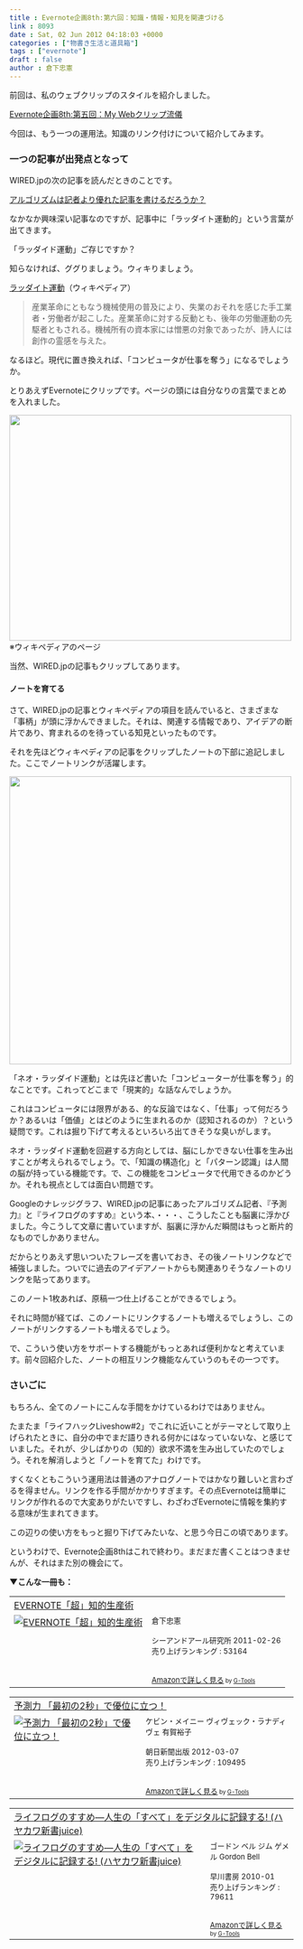 ```yaml
---
title : Evernote企画8th:第六回：知識・情報・知見を関連づける
link : 8093
date : Sat, 02 Jun 2012 04:18:03 +0000
categories : ["物書き生活と道具箱"]
tags : ["evernote"]
draft : false
author : 倉下忠憲
---
```


前回は、私のウェブクリップのスタイルを紹介しました。

<a href="https://rashita.net/blog/?p=8087">Evernote企画8th:第五回：My Webクリップ流儀</a>

今回は、もう一つの運用法。知識のリンク付けについて紹介してみます。

<h3>一つの記事が出発点となって</h3>
WIRED.jpの次の記事を読んだときのことです。

<a href="http://wired.jp/2012/05/21/italian-news-algorithm/">アルゴリズムは記者より優れた記事を書けるだろうか？</a>

なかなか興味深い記事なのですが、記事中に「ラッダイト運動的」という言葉が出てきます。

「ラッダイド運動」ご存じですか？

知らなければ、ググりましょう。ウィキりましょう。

<a href="http://ja.wikipedia.org/wiki/%E3%83%A9%E3%83%83%E3%83%80%E3%82%A4%E3%83%88%E9%81%8B%E5%8B%95">ラッダイト運動</a>（ウィキペディア）

<blockquote>
産業革命にともなう機械使用の普及により、失業のおそれを感じた手工業者・労働者が起こした。産業革命に対する反動とも、後年の労働運動の先駆者ともされる。機械所有の資本家には憎悪の対象であったが、詩人には創作の霊感を与えた。
</blockquote>

なるほど。現代に置き換えれば、「コンピュータが仕事を奪う」になるでしょうか。

とりあえずEvernoteにクリップです。ページの頭には自分なりの言葉でまとめを入れました。

<a href="https://rashita.net/blog/wp-content/uploads/2012/06/screenshot.2.png"><img src="https://rashita.net/blog/wp-content/uploads/2012/06/screenshot.2.png" alt="" title="screenshot.2" width="500" height="400" class="alignnone size-full wp-image-8094" /></a>
※ウィキペディアのページ

当然、WIRED.jpの記事もクリップしてあります。

<h4>ノートを育てる</h4>
さて、WIRED.jpの記事とウィキペディアの項目を読んでいると、さまざまな「事柄」が頭に浮かんできました。それは、関連する情報であり、アイデアの断片であり、育まれるのを待っている知見といったものです。

それを先ほどウィキペディアの記事をクリップしたノートの下部に追記しました。ここでノートリンクが活躍します。

<a href="https://rashita.net/blog/wp-content/uploads/2012/06/screenshot.3.png"><img src="https://rashita.net/blog/wp-content/uploads/2012/06/screenshot.3.png" alt="" title="screenshot.3" width="500" height="510" class="alignnone size-full wp-image-8095" /></a>

「ネオ・ラッダイド運動」とは先ほど書いた「コンピューターが仕事を奪う」的なことです。これってどこまで「現実的」な話なんでしょうか。

これはコンピュータには限界がある、的な反論ではなく、「仕事」って何だろうか？あるいは「価値」とはどのように生まれるのか（認知されるのか）？という疑問です。これは掘り下げて考えるといろいろ出てきそうな臭いがします。

ネオ・ラッダイド運動を回避する方向としては、脳にしかできない仕事を生み出すことが考えられるでしょう。で、「知識の構造化」と「パターン認識」は人間の脳が持っている機能です。で、この機能をコンピュータで代用できるのかどうか。それも視点としては面白い問題です。

Googleのナレッジグラフ、WIRED.jpの記事にあったアルゴリズム記者、『予測力』と『ライフログのすすめ』という本、・・・、こうしたことも脳裏に浮かびました。今こうして文章に書いていますが、脳裏に浮かんだ瞬間はもっと断片的なものでしかありません。

だからとりあえず思いついたフレーズを書いておき、その後ノートリンクなどで補強しました。ついでに過去のアイデアノートからも関連ありそうなノートのリンクを貼ってあります。

このノート1枚あれば、原稿一つ仕上げることができるでしょう。

それに時間が経てば、このノートにリンクするノートも増えるでしょうし、このノートがリンクするノートも増えるでしょう。

で、こういう使い方をサポートする機能がもっとあれば便利かなと考えています。前々回紹介した、ノートの相互リンク機能なんていうのもその一つです。
<h3>さいごに</h3>
もちろん、全てのノートにこんな手間をかけているわけではありません。

たまたま「ライフハックLiveshow#2」でこれに近いことがテーマとして取り上げられたときに、自分の中でまだ語りきれる何かにはなっていないな、と感じていました。それが、少しばかりの（知的）欲求不満を生み出していたのでしょう。それを解消しようと「ノートを育てた」わけです。

すくなくともこういう運用法は普通のアナログノートではかなり難しいと言わざるを得ません。リンクを作る手間がかかりすぎます。その点Evernoteは簡単にリンクが作れるので大変ありがたいですし、わざわざEvernoteに情報を集約する意味が生まれてきます。

この辺りの使い方をもっと掘り下げてみたいな、と思う今日この頃であります。

というわけで、Evernote企画8thはこれで終わり。まだまだ書くことはつきませんが、それはまた別の機会にて。

<strong>▼こんな一冊も：</strong>
<table  border="0" cellpadding="5"><tr><td colspan="2"><a href="http://www.amazon.co.jp/EVERNOTE%E3%80%8C%E8%B6%85%E3%80%8D%E7%9F%A5%E7%9A%84%E7%94%9F%E7%94%A3%E8%A1%93-%E5%80%89%E4%B8%8B%E5%BF%A0%E6%86%B2/dp/4863540817%3FSubscriptionId%3D15SMZCTB9V8NGR2TW082%26tag%3Drashita1000-22%26linkCode%3Dxm2%26camp%3D2025%26creative%3D165953%26creativeASIN%3D4863540817" target="_blank">EVERNOTE「超」知的生産術</a><img src="http://www.assoc-amazon.jp/e/ir?t=rashita1000-22&l=ur2&o=9" width="1" height="1" style="border: none;" alt="" /></td></tr><tr><td valign="top"><a href="http://www.amazon.co.jp/EVERNOTE%E3%80%8C%E8%B6%85%E3%80%8D%E7%9F%A5%E7%9A%84%E7%94%9F%E7%94%A3%E8%A1%93-%E5%80%89%E4%B8%8B%E5%BF%A0%E6%86%B2/dp/4863540817%3FSubscriptionId%3D15SMZCTB9V8NGR2TW082%26tag%3Drashita1000-22%26linkCode%3Dxm2%26camp%3D2025%26creative%3D165953%26creativeASIN%3D4863540817" target="_blank"><img src="http://ecx.images-amazon.com/images/I/51OnU0cd03L._SL160_.jpg" border="0" alt="EVERNOTE「超」知的生産術" /></a></td><td valign="top"><font size="-1">倉下忠憲 <br /><br />シーアンドアール研究所  2011-02-26<br />売り上げランキング : 53164<br /><br /><br /><a href="http://www.amazon.co.jp/EVERNOTE%E3%80%8C%E8%B6%85%E3%80%8D%E7%9F%A5%E7%9A%84%E7%94%9F%E7%94%A3%E8%A1%93-%E5%80%89%E4%B8%8B%E5%BF%A0%E6%86%B2/dp/4863540817%3FSubscriptionId%3D15SMZCTB9V8NGR2TW082%26tag%3Drashita1000-22%26linkCode%3Dxm2%26camp%3D2025%26creative%3D165953%26creativeASIN%3D4863540817" target="_blank">Amazonで詳しく見る</a></font><font size="-2"> by <a href="http://www.goodpic.com/mt/aws/index.html" >G-Tools</a></font></td></tr></table>

<table  border="0" cellpadding="5"><tr><td colspan="2"><a href="http://www.amazon.co.jp/%E4%BA%88%E6%B8%AC%E5%8A%9B-%E3%80%8C%E6%9C%80%E5%88%9D%E3%81%AE2%E7%A7%92%E3%80%8D%E3%81%A7%E5%84%AA%E4%BD%8D%E3%81%AB%E7%AB%8B%E3%81%A4%EF%BC%81-%E3%82%B1%E3%83%93%E3%83%B3%E3%83%BB%E3%83%A1%E3%82%A4%E3%83%8B%E3%83%BC/dp/4023310549%3FSubscriptionId%3D15SMZCTB9V8NGR2TW082%26tag%3Drashita1000-22%26linkCode%3Dxm2%26camp%3D2025%26creative%3D165953%26creativeASIN%3D4023310549" target="_blank">予測力 「最初の2秒」で優位に立つ！</a><img src="http://www.assoc-amazon.jp/e/ir?t=rashita1000-22&l=ur2&o=9" width="1" height="1" style="border: none;" alt="" /></td></tr><tr><td valign="top"><a href="http://www.amazon.co.jp/%E4%BA%88%E6%B8%AC%E5%8A%9B-%E3%80%8C%E6%9C%80%E5%88%9D%E3%81%AE2%E7%A7%92%E3%80%8D%E3%81%A7%E5%84%AA%E4%BD%8D%E3%81%AB%E7%AB%8B%E3%81%A4%EF%BC%81-%E3%82%B1%E3%83%93%E3%83%B3%E3%83%BB%E3%83%A1%E3%82%A4%E3%83%8B%E3%83%BC/dp/4023310549%3FSubscriptionId%3D15SMZCTB9V8NGR2TW082%26tag%3Drashita1000-22%26linkCode%3Dxm2%26camp%3D2025%26creative%3D165953%26creativeASIN%3D4023310549" target="_blank"><img src="http://ecx.images-amazon.com/images/I/413Uz-cbHrL._SL160_.jpg" border="0" alt="予測力 「最初の2秒」で優位に立つ！" /></a></td><td valign="top"><font size="-1">ケビン・メイニー ヴィヴェック・ラナディヴェ 有賀裕子 <br /><br />朝日新聞出版  2012-03-07<br />売り上げランキング : 109495<br /><br /><br /><a href="http://www.amazon.co.jp/%E4%BA%88%E6%B8%AC%E5%8A%9B-%E3%80%8C%E6%9C%80%E5%88%9D%E3%81%AE2%E7%A7%92%E3%80%8D%E3%81%A7%E5%84%AA%E4%BD%8D%E3%81%AB%E7%AB%8B%E3%81%A4%EF%BC%81-%E3%82%B1%E3%83%93%E3%83%B3%E3%83%BB%E3%83%A1%E3%82%A4%E3%83%8B%E3%83%BC/dp/4023310549%3FSubscriptionId%3D15SMZCTB9V8NGR2TW082%26tag%3Drashita1000-22%26linkCode%3Dxm2%26camp%3D2025%26creative%3D165953%26creativeASIN%3D4023310549" target="_blank">Amazonで詳しく見る</a></font><font size="-2"> by <a href="http://www.goodpic.com/mt/aws/index.html" >G-Tools</a></font></td></tr></table>


<table  border="0" cellpadding="5"><tr><td colspan="2"><a href="http://www.amazon.co.jp/%E3%83%A9%E3%82%A4%E3%83%95%E3%83%AD%E3%82%B0%E3%81%AE%E3%81%99%E3%81%99%E3%82%81%E2%80%95%E4%BA%BA%E7%94%9F%E3%81%AE%E3%80%8C%E3%81%99%E3%81%B9%E3%81%A6%E3%80%8D%E3%82%92%E3%83%87%E3%82%B8%E3%82%BF%E3%83%AB%E3%81%AB%E8%A8%98%E9%8C%B2%E3%81%99%E3%82%8B-%E3%83%8F%E3%83%A4%E3%82%AB%E3%83%AF%E6%96%B0%E6%9B%B8juice-%E3%82%B4%E3%83%BC%E3%83%89%E3%83%B3-%E3%83%99%E3%83%AB/dp/4153200107%3FSubscriptionId%3D15SMZCTB9V8NGR2TW082%26tag%3Drashita1000-22%26linkCode%3Dxm2%26camp%3D2025%26creative%3D165953%26creativeASIN%3D4153200107" target="_blank">ライフログのすすめ―人生の「すべて」をデジタルに記録する! (ハヤカワ新書juice)</a><img src="http://www.assoc-amazon.jp/e/ir?t=rashita1000-22&l=ur2&o=9" width="1" height="1" style="border: none;" alt="" /></td></tr><tr><td valign="top"><a href="http://www.amazon.co.jp/%E3%83%A9%E3%82%A4%E3%83%95%E3%83%AD%E3%82%B0%E3%81%AE%E3%81%99%E3%81%99%E3%82%81%E2%80%95%E4%BA%BA%E7%94%9F%E3%81%AE%E3%80%8C%E3%81%99%E3%81%B9%E3%81%A6%E3%80%8D%E3%82%92%E3%83%87%E3%82%B8%E3%82%BF%E3%83%AB%E3%81%AB%E8%A8%98%E9%8C%B2%E3%81%99%E3%82%8B-%E3%83%8F%E3%83%A4%E3%82%AB%E3%83%AF%E6%96%B0%E6%9B%B8juice-%E3%82%B4%E3%83%BC%E3%83%89%E3%83%B3-%E3%83%99%E3%83%AB/dp/4153200107%3FSubscriptionId%3D15SMZCTB9V8NGR2TW082%26tag%3Drashita1000-22%26linkCode%3Dxm2%26camp%3D2025%26creative%3D165953%26creativeASIN%3D4153200107" target="_blank"><img src="http://ecx.images-amazon.com/images/I/417RwSrDozL._SL160_.jpg" border="0" alt="ライフログのすすめ―人生の「すべて」をデジタルに記録する! (ハヤカワ新書juice)" /></a></td><td valign="top"><font size="-1">ゴードン ベル ジム ゲメル Gordon Bell <br /><br />早川書房  2010-01<br />売り上げランキング : 79611<br /><br /><br /><a href="http://www.amazon.co.jp/%E3%83%A9%E3%82%A4%E3%83%95%E3%83%AD%E3%82%B0%E3%81%AE%E3%81%99%E3%81%99%E3%82%81%E2%80%95%E4%BA%BA%E7%94%9F%E3%81%AE%E3%80%8C%E3%81%99%E3%81%B9%E3%81%A6%E3%80%8D%E3%82%92%E3%83%87%E3%82%B8%E3%82%BF%E3%83%AB%E3%81%AB%E8%A8%98%E9%8C%B2%E3%81%99%E3%82%8B-%E3%83%8F%E3%83%A4%E3%82%AB%E3%83%AF%E6%96%B0%E6%9B%B8juice-%E3%82%B4%E3%83%BC%E3%83%89%E3%83%B3-%E3%83%99%E3%83%AB/dp/4153200107%3FSubscriptionId%3D15SMZCTB9V8NGR2TW082%26tag%3Drashita1000-22%26linkCode%3Dxm2%26camp%3D2025%26creative%3D165953%26creativeASIN%3D4153200107" target="_blank">Amazonで詳しく見る</a></font><font size="-2"> by <a href="http://www.goodpic.com/mt/aws/index.html" >G-Tools</a></font></td></tr></table>


